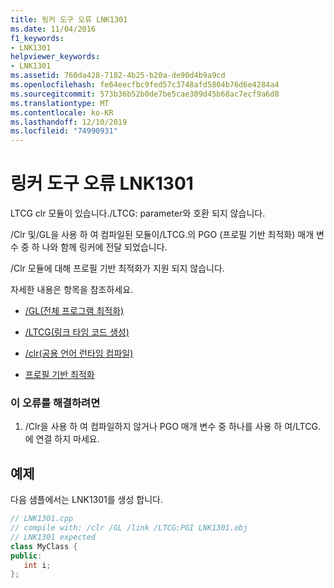```yaml
---
title: 링커 도구 오류 LNK1301
ms.date: 11/04/2016
f1_keywords:
- LNK1301
helpviewer_keywords:
- LNK1301
ms.assetid: 760da428-7182-4b25-b20a-de90d4b9a9cd
ms.openlocfilehash: fe64eecfbc9fed57c3748afd5804b76d6e4284a4
ms.sourcegitcommit: 573b36b52b0de7be5cae309d45b68ac7ecf9a6d8
ms.translationtype: MT
ms.contentlocale: ko-KR
ms.lasthandoff: 12/10/2019
ms.locfileid: "74990931"
---
```

# <a name="linker-tools-error-lnk1301"></a>링커 도구 오류 LNK1301

LTCG clr 모듈이 있습니다./LTCG: parameter와 호환 되지 않습니다.

/Clr 및/GL을 사용 하 여 컴파일된 모듈이/LTCG.의 PGO (프로필 기반 최적화) 매개 변수 중 하 나와 함께 링커에 전달 되었습니다.

/Clr 모듈에 대해 프로필 기반 최적화가 지원 되지 않습니다.

자세한 내용은  항목을 참조하세요.

- [/GL(전체 프로그램 최적화)](../../build/reference/gl-whole-program-optimization.md)

- [/LTCG(링크 타임 코드 생성)](../../build/reference/ltcg-link-time-code-generation.md)

- [/clr(공용 언어 런타임 컴파일)](../../build/reference/clr-common-language-runtime-compilation.md)

- [프로필 기반 최적화](../../build/profile-guided-optimizations.md)

### <a name="to-correct-this-error"></a>이 오류를 해결하려면

1. /Clr을 사용 하 여 컴파일하지 않거나 PGO 매개 변수 중 하나를 사용 하 여/LTCG.에 연결 하지 마세요.

## <a name="example"></a>예제

다음 샘플에서는 LNK1301를 생성 합니다.

```cpp
// LNK1301.cpp
// compile with: /clr /GL /link /LTCG:PGI LNK1301.obj
// LNK1301 expected
class MyClass {
public:
   int i;
};
```

